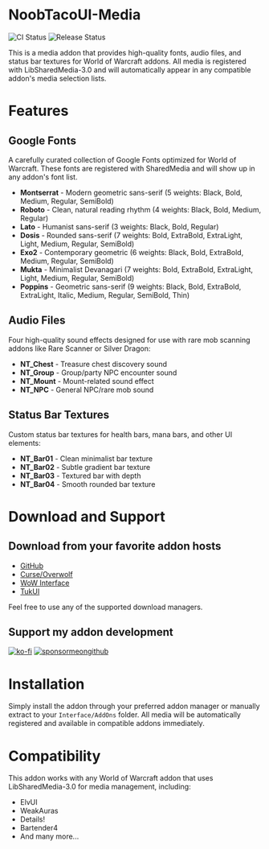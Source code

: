 # NoobTacoUI-Media

![CI Status](https://github.com/NoobTaco/NoobTacoUI-Media/workflows/CI/badge.svg) ![Release Status](https://github.com/NoobTaco/NoobTacoUI-Media/workflows/Release/badge.svg)

This is a media addon that provides high-quality fonts, audio files, and status bar textures for World of Warcraft addons. All media is registered with LibSharedMedia-3.0 and will automatically appear in any compatible addon's media selection lists.

# Features

## Google Fonts

A carefully curated collection of Google Fonts optimized for World of Warcraft. These fonts are registered with SharedMedia and will show up in any addon's font list.

-   **Montserrat** - Modern geometric sans-serif (5 weights: Black, Bold, Medium, Regular, SemiBold)
-   **Roboto** - Clean, natural reading rhythm (4 weights: Black, Bold, Medium, Regular)
-   **Lato** - Humanist sans-serif (3 weights: Black, Bold, Regular)
-   **Dosis** - Rounded sans-serif (7 weights: Bold, ExtraBold, ExtraLight, Light, Medium, Regular, SemiBold)
-   **Exo2** - Contemporary geometric (6 weights: Black, Bold, ExtraBold, Medium, Regular, SemiBold)
-   **Mukta** - Minimalist Devanagari (7 weights: Bold, ExtraBold, ExtraLight, Light, Medium, Regular, SemiBold)
-   **Poppins** - Geometric sans-serif (9 weights: Black, Bold, ExtraBold, ExtraLight, Italic, Medium, Regular, SemiBold, Thin)

## Audio Files

Four high-quality sound effects designed for use with rare mob scanning addons like Rare Scanner or Silver Dragon:

-   **NT_Chest** - Treasure chest discovery sound
-   **NT_Group** - Group/party NPC encounter sound
-   **NT_Mount** - Mount-related sound effect
-   **NT_NPC** - General NPC/rare mob sound

## Status Bar Textures

Custom status bar textures for health bars, mana bars, and other UI elements:

-   **NT_Bar01** - Clean minimalist bar texture
-   **NT_Bar02** - Subtle gradient bar texture
-   **NT_Bar03** - Textured bar with depth
-   **NT_Bar04** - Smooth rounded bar texture

# Download and Support

## Download from your favorite addon hosts

-   [GitHub](https://github.com/NoobTaco/NoobTacoUI-Media)
-   [Curse/Overwolf](https://www.curseforge.com/wow/addons/noobtacoui-media)
-   [WoW Interface](https://www.wowinterface.com/downloads/info25745-NoobTacoUI-Media.html)
-   [TukUI](https://www.tukui.org/addons.php?id=185)

Feel free to use any of the supported download managers.

## Support my addon development

[![ko-fi](https://www.ko-fi.com/img/githubbutton_sm.svg)](https://ko-fi.com/G2G01GM9G)
[![sponsormeongithub](https://user-images.githubusercontent.com/1172935/97088810-463e0e00-15e8-11eb-8078-f18da01c6e9e.png)](https://github.com/sponsors/NoobTaco)

# Installation

Simply install the addon through your preferred addon manager or manually extract to your `Interface/AddOns` folder. All media will be automatically registered and available in compatible addons immediately.

# Compatibility

This addon works with any World of Warcraft addon that uses LibSharedMedia-3.0 for media management, including:

-   ElvUI
-   WeakAuras
-   Details!
-   Bartender4
-   And many more...
